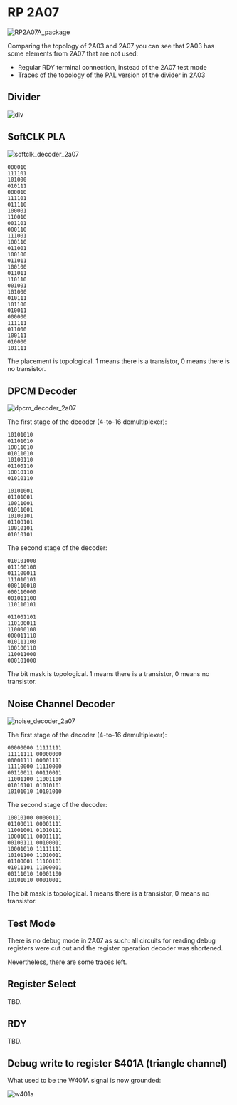 # RP 2A07

![RP2A07A_package](/BreakingNESWiki/imgstore/apu/pal/RP2A07A_package.jpg)

Comparing the topology of 2A03 and 2A07 you can see that 2A03 has some elements from 2A07 that are not used:
- Regular RDY terminal connection, instead of the 2A07 test mode
- Traces of the topology of the PAL version of the divider in 2A03

## Divider

![div](/BreakingNESWiki/imgstore/apu/pal/div.jpg)

## SoftCLK PLA

![softclk_decoder_2a07](/BreakingNESWiki/imgstore/apu/pal/softclk_decoder_2a07.jpg)

```
000010
111101
101000
010111
000010
111101
011110
100001
110010
001101
000110
111001
100110
011001
100100
011011
100100
011011
110110
001001
101000
010111
101100
010011
000000
111111
011000
100111
010000
101111
```

The placement is topological. 1 means there is a transistor, 0 means there is no transistor.

## DPCM Decoder

![dpcm_decoder_2a07](/BreakingNESWiki/imgstore/apu/pal/dpcm_decoder_2a07.jpg)

The first stage of the decoder (4-to-16 demultiplexer):

```
10101010
01101010
10011010
01011010
10100110
01100110
10010110
01010110

10101001
01101001
10011001
01011001
10100101
01100101
10010101
01010101
```

The second stage of the decoder:

```
010101000
011100100
011100011
111010101
000110010
000110000
001011100
110110101

011001101
110100011
110000100
000011110
010111100
100100110
110011000
000101000
```

The bit mask is topological. 1 means there is a transistor, 0 means no transistor.

## Noise Channel Decoder

![noise_decoder_2a07](/BreakingNESWiki/imgstore/apu/pal/noise_decoder_2a07.jpg)

The first stage of the decoder (4-to-16 demultiplexer):

```
00000000 11111111
11111111 00000000
00001111 00001111
11110000 11110000
00110011 00110011
11001100 11001100
01010101 01010101
10101010 10101010
```

The second stage of the decoder:

```
10010100 00000111
01100011 00001111
11001001 01010111
10001011 00011111
00100111 00100011
10001010 11111111
10101100 11010011
01100001 11100101
01011101 11000011
00111010 10001100
10101010 00010011
```

The bit mask is topological. 1 means there is a transistor, 0 means no transistor.

## Test Mode

There is no debug mode in 2A07 as such: all circuits for reading debug registers were cut out and the register operation decoder was shortened.

Nevertheless, there are some traces left.

## Register Select

TBD.

## RDY

TBD.

## Debug write to register $401A (triangle channel)

What used to be the W401A signal is now grounded:

![w401a](/BreakingNESWiki/imgstore/apu/pal/w401a.jpg)

